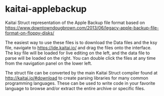# kaitai-applebackup
Kaitai Struct representation of the Apple Backup file format
based on https://www.downtowndougbrown.com/2013/06/legacy-apple-backup-file-format-on-floppy-disks/

The easiest way to use these files is to download the Data files and the ksy file, navigate to https://ide.kaitai.io/ and drag the files onto the interface.  The ksy file will be loaded for live editing on the left, and the data file to parse will be loaded on the right.  You can double click the files at any time from the navigation panel on the lower left.

The struct file can be converted by the main Kaitai Struct compiler found at http://kaitai.io/#download to create parsing libraries for many common programming languages.  These can be used to write code in your favorite language to browse and/or extract the entire archive or specific files.
